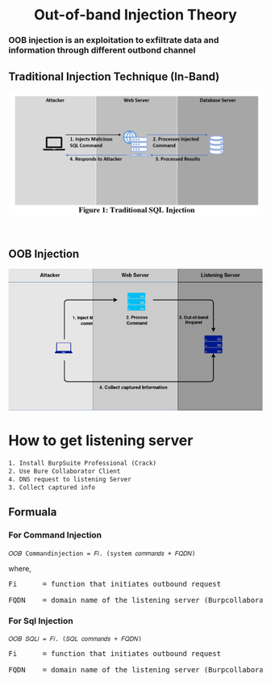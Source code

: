 <h1 align="Center">Out-of-band Injection Theory</h1>

### OOB injection is an exploitation to exfiltrate data and information through different outbond channel

## Traditional Injection Technique (In-Band)

![Web Archi](../photo/inband.png)

<br>

## OOB Injection



![Web Archi](../photo/oob.png)

# How to get listening server
	1. Install BurpSuite Professional (Crack)
	2. Use Bure Collaborator Client 
	4. DNS request to listening Server
	3. Collect captured info


## Formuala

### For Command Injection

`𝑂𝑂𝐵 Commandinjection = 𝐹𝑖. (system 𝑐𝑜𝑚𝑚𝑎𝑛𝑑𝑠 + 𝐹𝑄𝐷𝑁)`

where,

<pre>
Fi 		= function that initiates outbound request<br>
FQDN 	= domain name of the listening server (Burpcollaborator domain name)
</pre>

### For Sql Injection

`𝑂𝑂𝐵 𝑆𝑄𝐿𝑖 = 𝐹𝑖. (𝑆𝑄𝐿 𝑐𝑜𝑚𝑚𝑎𝑛𝑑𝑠 + 𝐹𝑄𝐷𝑁)`


<pre>
Fi 		= function that initiates outbound request<br>
FQDN 	= domain name of the listening server (Burpcollaborator domain name)
</pre>
